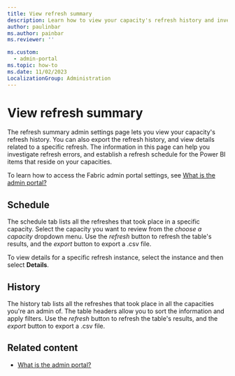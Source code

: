 ```yaml
---
title: View refresh summary
description: Learn how to view your capacity's refresh history and investigate refresh errors.
author: paulinbar
ms.author: painbar
ms.reviewer: ''

ms.custom:
  - admin-portal
ms.topic: how-to
ms.date: 11/02/2023
LocalizationGroup: Administration
---
```


# View refresh summary

The refresh summary admin settings page lets you view your capacity's refresh history. You can also export the refresh history, and view details related to a specific refresh. The information in this page can help you investigate refresh errors, and establish a refresh schedule for the Power BI items that reside on your capacities.

To learn how to access the Fabric admin portal settings, see [What is the admin portal?](admin-center.md)

## Schedule

The schedule tab lists all the refreshes that took place in a specific capacity. Select the capacity you want to review from the *choose a capacity* dropdown menu. Use the *refresh* button to refresh the table's results, and the *export* button to export a .csv file.

To view details for a specific refresh instance, select the instance and then select **Details**.

## History

The history tab lists all the refreshes that took place in all the capacities you're an admin of. The table headers allow you to sort the information and apply filters. Use the *refresh* button to refresh the table's results, and the *export* button to export a .csv file.

## Related content

- [What is the admin portal?](admin-center.md)

